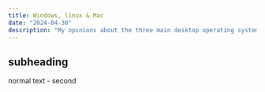 ```yaml
---
title: Windows, linux & Mac 
date: "2024-04-30"
description: "My opinions about the three main desktop operating systems"
---
```


## subheading

normal text - second